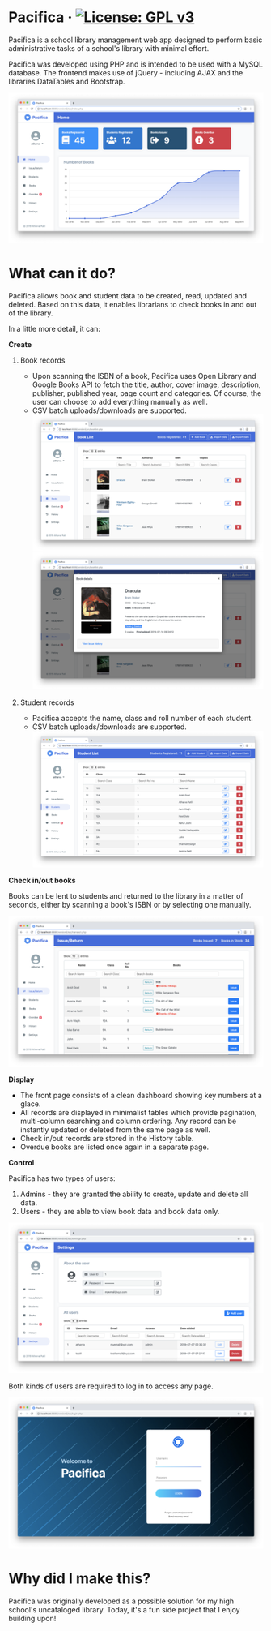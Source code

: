 # Pacifica · [![License: GPL v3](https://img.shields.io/badge/License-GPLv3-blue.svg)](https://www.gnu.org/licenses/gpl-3.0)
Pacifica is a school library management web app designed to perform basic administrative tasks of a school's library with minimal effort.  

Pacifica was developed using PHP and is intended to be used with a MySQL database. The frontend makes use of jQuery - including AJAX and the libraries DataTables and Bootstrap.  

![Front page](demo/home.png)
# What can it do?
Pacifica allows book and student data to be created, read, updated and deleted. Based on this data, it enables librarians to check books in and out of the library.

In a little more detail, it can:

**Create**
1. Book records 
    - Upon scanning the ISBN of a book, Pacifica uses Open Library and Google Books API to fetch the title, author, cover image, description, publisher, published year, page count and categories. Of course, the user can choose to add everything manually as well.
    - CSV batch uploads/downloads are supported.  
![Books](demo/books.png)  
![Book Details](demo/bookdetails.png)

2. Student records 
    - Pacifica accepts the name, class and roll number of each student.
    - CSV batch uploads/downloads are supported.  
![Students](demo/students.png)
  
**Check in/out books** 

Books can be lent to students and returned to the library in a matter of seconds, either by scanning a book's ISBN or by selecting one manually.  

![Check in/out](demo/checkinout.png)

**Display**
- The front page consists of a clean dashboard showing key numbers at a glace.
- All records are displayed in minimalist tables which provide pagination, multi-column searching and column ordering. Any record can be instantly updated or deleted from the same page as well.
- Check in/out records are stored in the History table.
- Overdue books are listed once again in a separate page.

**Control**  

Pacifica has two types of users:
1. Admins - they are granted the ability to create, update and delete all data.
2. Users - they are able to view book data and book data only.   

![Settings](demo/settings.png)

Both kinds of users are required to log in to access any page.  

![Sign in](demo/login.png)

# Why did I make this?  
Pacifica was originally developed as a possible solution for my high school's uncataloged library. Today, it's a fun side project that I enjoy building upon!
